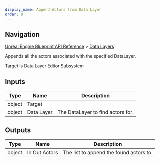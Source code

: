 ```yaml
---
display_name: Append Actors from Data Layer
order: 8
---
```

## Navigation

[Unreal Engine Blueprint API Reference](https://dev.epicgames.com/documentation/en-us/unreal-engine/BlueprintAPI) > [Data Layers](https://dev.epicgames.com/documentation/en-us/unreal-engine/BlueprintAPI/DataLayers)

Appends all the actors associated with the specified DataLayer.

Target is Data Layer Editor Subsystem

## Inputs

| Type | Name | Description |
| --- | --- | --- |
| object | Target |  |
| object | Data Layer | The DataLayer to find actors for. |

## Outputs

| Type | Name | Description |
| --- | --- | --- |
| object | In Out Actors | The list to append the found actors to. |
